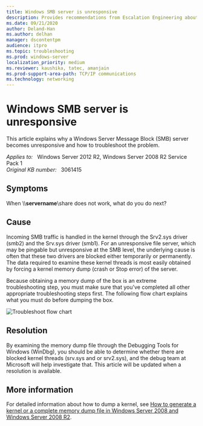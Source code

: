 ```yaml
---
title: Windows SMB server is unresponsive
description: Provides recommendations from Escalation Engineering about what to do when a Windows SMB server is unresponsive
ms.date: 09/21/2020
author: Deland-Han
ms.author: delhan 
manager: dscontentpm
audience: itpro
ms.topic: troubleshooting
ms.prod: windows-server
localization_priority: medium
ms.reviewer: kaushika, tatec, amanjain
ms.prod-support-area-path: TCP/IP communications 
ms.technology: networking
---
```

# Windows SMB server is unresponsive

This article explains why a Windows Server Message Block (SMB) server becomes unresponsive and how to troubleshoot the problem.

_Applies to:_ &nbsp; Windows Server 2012 R2, Windows Server 2008 R2 Service Pack 1  
_Original KB number:_ &nbsp; 3061415

## Symptoms

When \\\\**servername**\\share does not work, what do you do next?

## Cause

Incoming SMB traffic is handled in the kernel through the Srv2.sys driver (smb2) and the Srv.sys driver (smb1). For an unresponsive file server, which may be pingable but unresponsive at the SMB level, the underlying cause is often that these two drivers are blocked either temporarily or permanently. The data required to examine these kernel threads is most easily obtained by forcing a kernel memory dump (crash or Stop error) of the server.

Because obtaining a memory dump of the box is an extreme troubleshooting step, you must make sure that you've completed all other appropriate troubleshooting steps first. The following flow chart explains what you must do before dumping the box.

![Troubleshoot flow chart](./media/smb-server-unresponsive/flow-chart.jpg)

## Resolution

By examining the memory dump file through the Debugging Tools for Windows (WinDbg), you should be able to determine whether there are blocked kernel threads (srv.sys and or srv2.sys), and the debug team at Microsoft will help investigate that. This article will be updated when a resolution is available.

## More information

For detailed information about how to dump a kernel, see [How to generate a kernel or a complete memory dump file in Windows Server 2008 and Windows Server 2008 R2](https://support.microsoft.com/help/969028).

